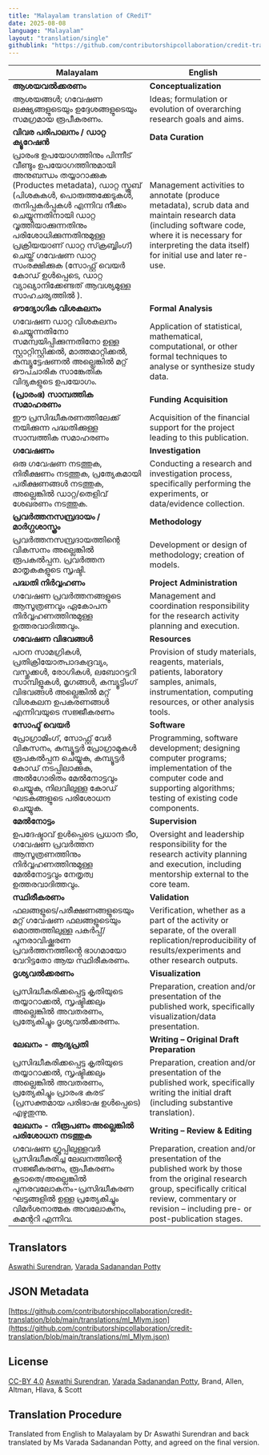 ```yaml
---
title: "Malayalam translation of CRediT"
date: 2025-08-08
language: "Malayalam"
layout: "translation/single"
githublink: "https://github.com/contributorshipcollaboration/credit-translation/blob/main/translations/ml_Mlym.json"
---
```


| Malayalam | English |
| --- | --- |
| **ആശയവൽക്കരണം** | **Conceptualization** |
| ആശയങ്ങൾ; ഗവേഷണ ലക്ഷ്യങ്ങളുടെയും ഉദ്ദേശങ്ങളുടെയും സമഗ്രമായ രൂപീകരണം. | Ideas; formulation or evolution of overarching research goals and aims. |
| **വിവര പരിപാലനം / ഡാറ്റ ക്യൂറേഷൻ** | **Data Curation** |
| പ്രാരംഭ ഉപയോഗത്തിനും പിന്നീട് വീണ്ടും ഉപയോഗത്തിനുമായി അനുബന്ധം തയ്യാറാക്കുക (Productes metadata), ഡാറ്റ സ്ക്രബ് (പിശകുകൾ, പൊരുത്തക്കേടുകൾ, തനിപ്പകർപ്പുകൾ എന്നിവ നീക്കം ചെയ്യുന്നതിനായി ഡാറ്റ വൃത്തിയാക്കുന്നതിനും പരിശോധിക്കുന്നതിനുമുള്ള പ്രക്രിയയാണ് ഡാറ്റ സ്‌ക്രബ്ബിംഗ്) ചെയ്ത് ഗവേഷണ ഡാറ്റ സംരക്ഷിക്കുക (സോഫ്റ്റ് വെയർ കോഡ് ഉൾപ്പെടെ, ഡാറ്റ വ്യാഖ്യാനിക്കേണ്ടത് ആവശ്യമുള്ള സാഹചര്യത്തിൽ ). | Management activities to annotate (produce metadata), scrub data and maintain research data (including software code, where it is necessary for interpreting the data itself) for initial use and later re-use. |
| **ഔദ്യോഗിക വിശകലനം** | **Formal Analysis** |
| ഗവേഷണ ഡാറ്റ വിശകലനം ചെയ്യുന്നതിനോ സമന്വയിപ്പിക്കുന്നതിനോ ഉള്ള സ്റ്റാറ്റിസ്റ്റിക്കൽ, മാത്തമാറ്റിക്കൽ, കമ്പ്യൂട്ടേഷണൽ അല്ലെങ്കിൽ മറ്റ് ഔപചാരിക സാങ്കേതിക വിദ്യകളുടെ ഉപയോഗം. | Application of statistical, mathematical, computational, or other formal techniques to analyse or synthesize study data. |
| **(പ്രാരംഭ) സാമ്പത്തിക സമാഹരണം** | **Funding Acquisition** |
| ഈ പ്രസിദ്ധീകരണത്തിലേക്ക് നയിക്കുന്ന പദ്ധതിക്കുള്ള സാമ്പത്തിക സമാഹരണം | Acquisition of the financial support for the project leading to this publication. |
| **ഗവേഷണം** | **Investigation** |
| ഒരു ഗവേഷണ നടത്തുക, നിരീക്ഷണം നടത്തുക, പ്രത്യേകമായി പരീക്ഷണങ്ങൾ നടത്തുക, അല്ലെങ്കിൽ ഡാറ്റ/തെളിവ് ശേഖരണം നടത്തുക. | Conducting a research and investigation process, specifically performing the experiments, or data/evidence collection. |
| **പ്രവർത്തനസമ്പ്രദായം / മാർഗ്ഗശാസ്ത്രം** | **Methodology** |
| പ്രവർത്തനസമ്പ്രദായത്തിന്റെ വികസനം അല്ലെങ്കില്‍ രൂപകല്‍പ്പന. പ്രവർത്തന മാതൃകകളുടെ സൃഷ്ടി. | Development or design of methodology; creation of models. |
| **പദ്ധതി നിർവ്വഹണം** | **Project Administration** |
| ഗവേഷണ പ്രവർത്തനങ്ങളുടെ ആസൂത്രണവും ഏകോപന നിർവ്വഹണത്തിനുമുള്ള ഉത്തരവാദിത്തവും. | Management and coordination responsibility for the research activity planning and execution. |
| **ഗവേഷണ വിഭവങ്ങൾ** | **Resources** |
| പഠന സാമഗ്രികള്‍, പ്രതിക്രിയോത്പാദകദ്രവ്യം, വസ്തുക്കള്‍, രോഗികള്‍, ലബോറട്ടറി സാമ്പിളുകള്‍, മൃഗങ്ങള്‍, കമ്പ്യൂട്ടിംഗ് വിഭവങ്ങള്‍ അല്ലെങ്കില്‍ മറ്റ് വിശകലന ഉപകരണങ്ങള്‍ എന്നിവയുടെ സജ്ജീകരണം | Provision of study materials, reagents, materials, patients, laboratory samples, animals, instrumentation, computing resources, or other analysis tools. |
| **സോഫ്ട് വെയർ** | **Software** |
| പ്രോഗ്രാമിംഗ്, സോഫ്റ്റ് വേർ വികസനം, കമ്പ്യൂട്ടർ പ്രോഗ്രാമുകൾ രൂപകൽപ്പന ചെയ്യുക, കമ്പ്യൂട്ടർ കോഡ് നടപ്പിലാക്കുക, അൽഗോരിതം മേൽനോട്ടവും ചെയ്യുക, നിലവിലുള്ള കോഡ് ഘടകങ്ങളുടെ പരിശോധന ചെയ്യുക. | Programming, software development; designing computer programs; implementation of the computer code and supporting algorithms; testing of existing code components. |
| **മേൽനോട്ടം** | **Supervision** |
| ഉപദേഷ്ടാവ് ഉൾപ്പെടെ പ്രധാന ടീo, ഗവേഷണ പ്രവർത്തന ആസൂത്രണത്തിനും നിർവ്വഹണത്തിനുമുള്ള മേൽനോട്ടവും നേതൃത്വ ഉത്തരവാദിത്തവും. | Oversight and leadership responsibility for the research activity planning and execution, including mentorship external to the core team. |
| **സ്ഥിരീകരണം** | **Validation** |
| ഫലങ്ങളുടെ/പരീക്ഷണങ്ങളുടെയും മറ്റ് ഗവേഷണ ഫലങ്ങളുടെയും മൊത്തത്തിലുള്ള പകർപ്പ്/പുനരാവിഷ്ക്കരണ പ്രവർത്തനത്തിൻ്റെ ഭാഗമായോ വേറിട്ടതോ ആയ സ്ഥിരീകരണം. | Verification, whether as a part of the activity or separate, of the overall replication/reproducibility of results/experiments and other research outputs. |
| **ദൃശ്യവൽക്കരണം** | **Visualization** |
| പ്രസിദ്ധീകരിക്കപ്പെട്ട കൃതിയുടെ തയ്യാറാക്കൽ, സൃഷ്ടിക്കലും അല്ലെങ്കിൽ അവതരണം, പ്രത്യേകിച്ചും ദൃശ്യവൽക്കരണം. | Preparation, creation and/or presentation of the published work, specifically visualization/data presentation. |
| **ലേഖനം - ആദ്യപ്രതി** | **Writing – Original Draft Preparation** |
| പ്രസിദ്ധീകരിക്കപ്പെട്ട കൃതിയുടെ തയ്യാറാക്കൽ, സൃഷ്ടിക്കലും അല്ലെങ്കിൽ അവതരണം, പ്രത്യേകിച്ചും പ്രാരംഭ കരട് (പ്രസക്തമായ പരിഭാഷ ഉൾപ്പെടെ) എഴുതുന്നു. | Preparation, creation and/or presentation of the published work, specifically writing the initial draft (including substantive translation). |
| **ലേഖനം - നിരൂപണം അല്ലെങ്കിൽ പരിശോധന നടത്തുക** | **Writing – Review & Editing** |
| ഗവേഷണ ഗ്രൂപ്പിലുള്ളവര്‍ പ്രസിദ്ധീകരിച്ച ലേഖനത്തിന്റെ സജ്ജീകരണം, രൂപീകരണം കൂടാതെ/അല്ലെങ്കിൽ പുനരവലോകനം-പ്രസിദ്ധീകരണ ഘട്ടങ്ങളിൽ ഉള്ള പ്രത്യേകിച്ചും വിമര്‍ശനാത്മക അവലോകനം, കമന്ററി എന്നിവ. | Preparation, creation and/or presentation of the published work by those from the original research group, specifically critical review, commentary or revision – including pre- or post-publication stages. |

## Translators

[Aswathi  Surendran](https://orcid.org/0000-0002-8709-6417), [Varada Sadanandan Potty](https://orcid.org/na)

## JSON Metadata

[https://github.com/contributorshipcollaboration/credit-translation/blob/main/translations/ml_Mlym.json](https://github.com/contributorshipcollaboration/credit-translation/blob/main/translations/ml_Mlym.json)

## License

[CC-BY 4.0](https://creativecommons.org/licenses/by/4.0/) [Aswathi  Surendran](https://orcid.org/0000-0002-8709-6417), [Varada Sadanandan Potty](https://orcid.org/na), Brand, Allen, Altman, Hlava, & Scott

## Translation Procedure

 Translated from English to Malayalam by Dr Aswathi Surendran and back translated by Ms Varada Sadanandan Potty,  and agreed on the final version.
